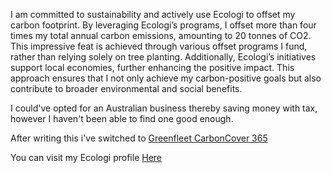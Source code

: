 I am committed to sustainability and actively use Ecologi to offset my carbon footprint. By leveraging Ecologi’s programs, I offset more than four times my total annual carbon emissions, amounting to 20 tonnes of CO2. This impressive feat is achieved through various offset programs I fund, rather than relying solely on tree planting. Additionally, Ecologi’s initiatives support local economies, further enhancing the positive impact. This approach ensures that I not only achieve my carbon-positive goals but also contribute to broader environmental and social benefits.

I could've opted for an Australian business thereby saving money with tax, however I haven't been able to find one good enough.

After writing this i've switched to [Greenfleet CarbonCover 365](https://www.greenfleet.com.au/pages/carbon-cover-365)

You can visit my Ecologi profile [Here](https://ecologi.com/saxobroko)